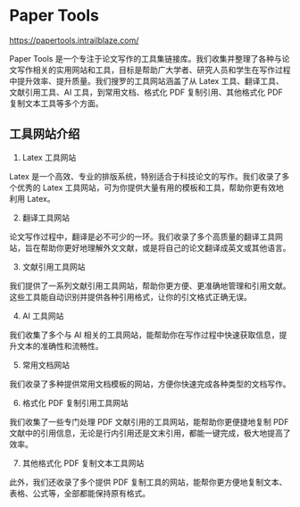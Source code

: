 # Paper Tools

https://papertools.intrailblaze.com/

Paper Tools 是一个专注于论文写作的工具集链接库。我们收集并整理了各种与论文写作相关的实用网站和工具，目标是帮助广大学者、研究人员和学生在写作过程中提升效率、提升质量。我们搜罗的工具网站涵盖了从 Latex 工具、翻译工具、文献引用工具、AI 工具，到常用文档、格式化 PDF 复制引用、其他格式化 PDF 复制文本工具等多个方面。

## 工具网站介绍
1. Latex 工具网站

Latex 是一个高效、专业的排版系统，特别适合于科技论文的写作。我们收录了多个优秀的 Latex 工具网站，可为你提供大量有用的模板和工具，帮助你更有效地利用 Latex。

2. 翻译工具网站

论文写作过程中，翻译是必不可少的一环。我们收录了多个高质量的翻译工具网站，旨在帮助你更好地理解外文文献，或是将自己的论文翻译成英文或其他语言。

3. 文献引用工具网站

我们提供了一系列文献引用工具网站，帮助你更方便、更准确地管理和引用文献。这些工具能自动识别并提供各种引用格式，让你的引文格式正确无误。

4. AI 工具网站

我们收集了多个与 AI 相关的工具网站，能帮助你在写作过程中快速获取信息，提升文本的准确性和流畅性。

5. 常用文档网站

我们收录了多种提供常用文档模板的网站，方便你快速完成各种类型的文档写作。

6. 格式化 PDF 复制引用工具网站

我们收集了一些专门处理 PDF 文献引用的工具网站，能帮助你更便捷地复制 PDF 文献中的引用信息，无论是行内引用还是文末引用，都能一键完成，极大地提高了效率。

7. 其他格式化 PDF 复制文本工具网站

此外，我们还收录了多个提供 PDF 复制工具的网站，能帮你更方便地复制文本、表格、公式等，全部都能保持原有格式。
